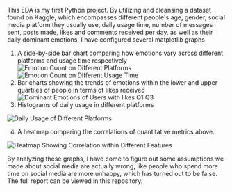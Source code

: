This EDA is my first Python project. By utilizing and cleansing a dataset found on Kaggle, which encompasses different people's age, gender, social media platform they usually use, daily usage time, number of messages sent, posts made, likes and comments received per day, as well as their daily dominant emotions, I have configured several matplotlib graphs
1. A side-by-side bar chart comparing how emotions vary across different platforms and usage time respectively
![Emotion Count on Different Platforms](https://github.com/user-attachments/assets/7f508467-1d67-4de9-b9ee-18eb288accdc)
![Emotion Count on Different Usage Time](https://github.com/user-attachments/assets/26da2072-bb76-49f0-bda1-aa9a9de8fa24)
2. Bar charts showing the trends of emotions within the lower and upper quartiles of people in terms of likes received
![Dominant Emotions of Users with likes Q1 Q3](https://github.com/user-attachments/assets/1e7d11ac-a128-47df-919d-d53c76650144)
3. Histograms of daily usage in different platforms

![Daily Usage of Different Platforms](https://github.com/user-attachments/assets/0c854291-ab19-430c-a735-0c4dad17cfb7)

4. A heatmap comparing the correlations of quantitative metrics above.


![Heatmap Showing Correlation within Different Features](https://github.com/user-attachments/assets/561d6444-3caf-46a8-82e5-46c17f1443e5)


By analyzing these graphs, I have come to figure out some assumptions we made about social media are actually wrong, like people who spend more time on social media are more unhappy, which has turned out to be false. The full report can be viewed in this repository.

